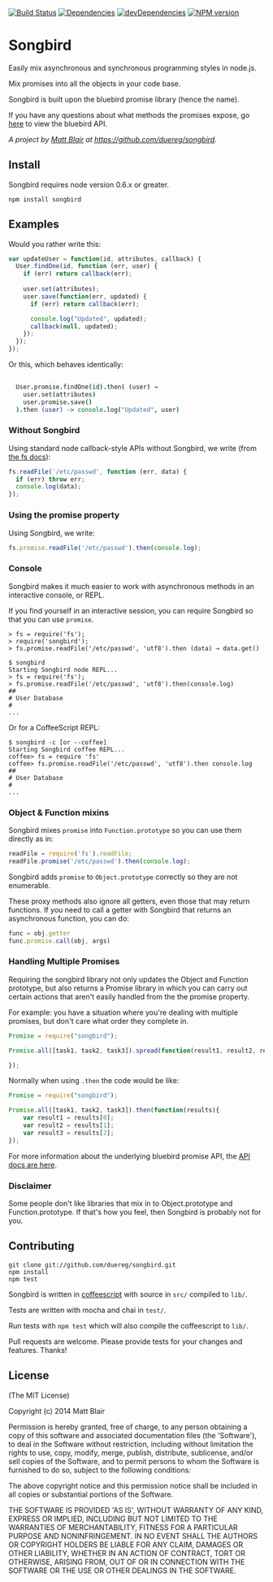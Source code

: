 ﻿[![Build Status](https://travis-ci.org/duereg/songbird.png)](https://travis-ci.org/duereg/songbird)
[![Dependencies](https://david-dm.org/duereg/songbird.png)](https://david-dm.org/duereg/songbird)
[![devDependencies](https://david-dm.org/duereg/songbird/dev-status.png)](https://david-dm.org/duereg/songbird#info=devDependencies&view=table)
[![NPM version](https://badge.fury.io/js/songbird.svg)](http://badge.fury.io/js/songbird)

Songbird
=======

Easily mix asynchronous and synchronous programming styles in node.js. 

Mix promises into all the objects in your code base. 

Songbird is built upon the bluebird promise library (hence the name).

If you have any questions about what methods the promises expose, go [here](https://raw2.github.com/petkaantonov/bluebird/master/API.md) to view the bluebird API.

*A project by [Matt Blair](http://mattblair.co) at https://github.com/duereg/songbird.*

Install
-------

Songbird requires node version 0.6.x or greater.

```
npm install songbird
```


Examples
-----

Would you rather write this:

```javascript
var updateUser = function(id, attributes, callback) {
  User.findOne(id, function (err, user) {
    if (err) return callback(err);
    
    user.set(attributes);
    user.save(function(err, updated) {
      if (err) return callback(err);

      console.log("Updated", updated);
      callback(null, updated);
    });
  });
});
```

Or this, which behaves identically:

```coffeescript
 
  User.promise.findOne(id).then( (user) → 
    user.set(attributes)
    user.promise.save()
  ).then (user) -> console.log("Updated", user)
```

### Without Songbird

Using standard node callback-style APIs without Songbird, we write 
(from [the fs docs](http://nodejs.org/docs/v0.6.14/api/fs.html#fs_fs_readfile_filename_encoding_callback)):

```javascript
fs.readFile('/etc/passwd', function (err, data) {
  if (err) throw err;
  console.log(data);
});
```

### Using the promise property

Using Songbird, we write:

```javascript
fs.promise.readFile('/etc/passwd').then(console.log);
```

### Console

Songbird makes it much easier to work with asynchronous methods in an
interactive console, or REPL.

If you find yourself in an interactive session, you can require Songbird so that
you can use `promise`.

```
> fs = require('fs');
> require('songbird');
> fs.promise.readFile('/etc/passwd', 'utf8').then (data) → data.get()
```

```
$ songbird
Starting Songbird node REPL...
> fs = require('fs');
> fs.promise.readFile('/etc/passwd', 'utf8').then(console.log)
##
# User Database
#
...
```

Or for a CoffeeScript REPL:

```
$ songbird -c [or --coffee]
Starting Songbird coffee REPL...
coffee> fs = require 'fs'
coffee> fs.promise.readFile('/etc/passwd', 'utf8').then console.log
##
# User Database
#
...
```
### Object & Function mixins

Songbird mixes `promise` into `Function.prototype` so you can
use them directly as in:

```javascript
readFile = require('fs').readFile;
readFile.promise('/etc/passwd').then(console.log);
```

Songbird adds `promise` to `Object.prototype` correctly so they
are not enumerable.

These proxy methods also ignore all getters, even those that may
return functions. If you need to call a getter with Songbird that returns an
asynchronous function, you can do:

```javascript
func = obj.getter
func.promise.call(obj, args)
```

### Handling Multiple Promises

Requiring the songbird library not only updates the Object and Function prototype, but also returns a Promise library in which you can carry out certain actions that aren't easily handled from the the promise property.

For example: you have a situation where you're dealing with multiple promises, but don't care what order they complete in. 

```js
Promise = require("songbird");

Promise.all([task1, task2, task3]).spread(function(result1, result2, result3){

});
```

Normally when using `.then` the code would be like:

```js
Promise = require("songbird");

Promise.all([task1, task2, task3]).then(function(results){
    var result1 = results[0];
    var result2 = results[1];
    var result3 = results[2];
});
```

For more information about the underlying bluebird promise API, the [API docs are here](https://raw2.github.com/petkaantonov/bluebird/master/API.md).

### Disclaimer

Some people don't like libraries that mix in to Object.prototype
and Function.prototype. If that's how you feel, then Songbird is probably
not for you. 

Contributing
------------

```
git clone git://github.com/duereg/songbird.git
npm install
npm test
```

Songbird is written in [coffeescript](http://coffeescript.org) with
source in `src/` compiled to `lib/`.

Tests are written with mocha and chai in `test/`.

Run tests with `npm test` which will also compile the coffeescript to
`lib/`.

Pull requests are welcome. Please provide tests for your changes and
features. Thanks!

License
-------

(The MIT License)

Copyright (c) 2014 Matt Blair

Permission is hereby granted, free of charge, to any person obtaining
a copy of this software and associated documentation files (the
'Software'), to deal in the Software without restriction, including
without limitation the rights to use, copy, modify, merge, publish,
distribute, sublicense, and/or sell copies of the Software, and to
permit persons to whom the Software is furnished to do so, subject to
the following conditions:

The above copyright notice and this permission notice shall be
included in all copies or substantial portions of the Software.

THE SOFTWARE IS PROVIDED 'AS IS', WITHOUT WARRANTY OF ANY KIND,
EXPRESS OR IMPLIED, INCLUDING BUT NOT LIMITED TO THE WARRANTIES OF
MERCHANTABILITY, FITNESS FOR A PARTICULAR PURPOSE AND NONINFRINGEMENT.
IN NO EVENT SHALL THE AUTHORS OR COPYRIGHT HOLDERS BE LIABLE FOR ANY
CLAIM, DAMAGES OR OTHER LIABILITY, WHETHER IN AN ACTION OF CONTRACT,
TORT OR OTHERWISE, ARISING FROM, OUT OF OR IN CONNECTION WITH THE
SOFTWARE OR THE USE OR OTHER DEALINGS IN THE SOFTWARE.

